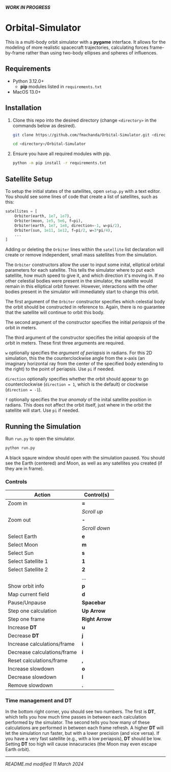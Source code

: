 ***WORK IN PROGRESS***

# Orbital-Simulator

This is a multi-body orbit simulator with a **pygame** interface. It allows for the modeling of more realistic spacecraft trajectories, calculating forces frame-by-frame rather than using two-body ellipses and spheres of influences.

## Requirements

* Python 3.12.0+
    * **pip** modules listed in `requirements.txt`
* MacOS 13.0+

## Installation

1. Clone this repo into the desired directory (change `<directory>` in the commands below as desired).

    ```bash
    git clone https://github.com/fmachanda/Orbital-Simulator.git <directory>
    ```
    ```bash
    cd <directory>/Orbital-Simulator
    ```

2. Ensure you have all required modules with pip.

    ```bash
    python -m pip install -r requirements.txt
    ```

## Satellite Setup

To setup the initial states of the satellites, open `setup.py` with a text editor. You should see some lines of code that create a list of satellites, such as this:

```python
satellites = [
    Orbiter(earth, 1e7, 1e7),
    Orbiter(moon, 1e5, 5e6, f=pi),
    Orbiter(earth, 1e7, 1e8, direction=-1, w=pi/2),
    Orbiter(sun, 1e11, 1e12, f=pi/2, w=3*pi/4),
    ...
]
```

Adding or deleting the `Orbiter` lines within the `satellite` list declaration will create or remove independent, small mass satellites from the simulation.

The `Orbiter` constructors allow the user to input some inital, elliptical orbital parameters for each satellite. This tells the simulator where to put each satellite, how much speed to give it, and which direction it's moving in. If no other celestial bodies were present in the simulator, the satellite would remain in this elliptical orbit forever. However, interactions with the other bodies present in the simulator will immediately start to change this orbit.

The first argument of the `Orbiter` constructor specifies which celestial body the orbit should be constructed in reference to. Again, there is no guarantee that the satellite will continue to orbit this body.

The second argument of the constructor specifies the initial *periapsis* of the orbit in meters.

The third argument of the constructor specifies the initial *apoapsis* of the orbit in meters. These first three arguments are required.

`w` optionally specifies the *argument of periapsis* in radians. For this 2D simulation, this the the counterclockwise angle from the x-axis (an imaginary horizontal ray from the center of the specified body extending to the right) to the point of periapsis. Use `pi` if needed.

`direction` optionally specifies whether the orbit should appear to go counterclockwise (`direction = 1`, which is the default) or clockwise (`direction = -1`).

`f` optionally specifies the *true anomaly* of the inital satellite position in radians.  This does not affect the orbit itself, just where in the orbit the satellite will start. Use `pi` if needed.

## Running the Simulation

Run `run.py` to open the simulator.

```bash
python run.py
```

A black sqaure window should open with the simulation paused. You should see the Earth (centered) and Moon, as well as any satellites you created (if they are in frame).

### Controls

Action|Control(s)
---|---
Zoom in|**=**
||*Scroll up*
Zoom out|**-**
||*Scroll down*
Select Earth|**e**
Select Moon|**m**
Select Sun|**s**
Select Satellite 1|**1**
Select Satellite 2|**2**
||...
Show orbit info|**p**
Map current field|**d**
Pause/Unpause|**Spacebar**
Step one calculation|**Up Arrow**
Step one frame|**Right Arrow**
Increase **DT**|**u**
Decrease **DT**|**j**
Increase calculations/frame|**i**
Decrease calculations/frame|**i**
Reset calculations/frame|**,**
Increase slowdown|**o**
Decrease slowdown|**l**
Remove slowdown|**.**

### Time management and DT
In the bottom right corner, you should see two numbers. The first is **DT**, which tells you how much time passes in between each calculation performed by the simulator. The second tells you how many of these calculations are performed in between each frame refresh. A higher **DT** will let the simulation run faster, but with a lower precision (and vice versa). If you have a very fast satellite (e.g., with a low periapsis), **DT** should be low. Setting **DT** too high will cause innacuracies (the Moon may even escape Earth orbit).

---
*README.md modified 11 March 2024*